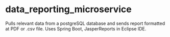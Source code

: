 # data_reporting_microservice
Pulls relevant data from a postgreSQL database and sends report formatted at PDF or .csv file. Uses Spring Boot, JasperReports in Eclipse IDE.
